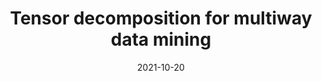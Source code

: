 ---
title: "Tensor decomposition for multiway data mining"
collection: talks
type: "Talk at university"
permalink: /talks/2021-10-20-nmbu
venue: "Norwegian University of Life Sciences Data Science Forum"
date: 2021-10-20
location: "Norwegian University of Life Sciences, Ås, Norway"
---